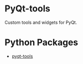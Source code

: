 # PyQt-tools
Custom tools and widgets for PyQt.

# Python Packages
- [pyqt-tools](pyqt-tools/README.md)